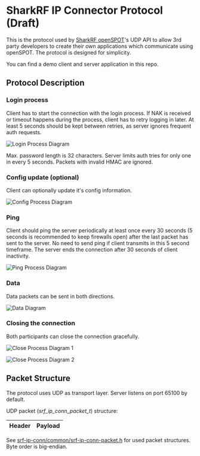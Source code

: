 # SharkRF IP Connector Protocol (Draft)

This is the protocol used by [SharkRF openSPOT](https://www.sharkrf.com/products/openspot/)'s UDP API to allow 3rd party developers to create their own applications which communicate using openSPOT. The protocol is designed for simplicity.

You can find a demo client and server application in this repo.

## Protocol Description

### Login process

Client has to start the connection with the login process. If NAK is received or timeout happens during the process, client has to retry logging in later. At least 5 seconds should be kept between retries, as server ignores frequent auth requests.

<!--
Client->Server: Login
Server->Client: Token
Note left of Client: Token is used to generate HMAC
Client->Server: Auth
Note right of Server: If authorized,\nthe server replies with ACK,\notherwise NAK
Server->Client: ACK
Note over Client: Client is now logged in.
-->
![Login Process Diagram](https://cdn.rawgit.com/sharkrf/srf-ip-conn/master/img/login.svg)

Max. password length is 32 characters. Server limits auth tries for only one in every 5 seconds. Packets with invalid HMAC are ignored.

### Config update (optional)

Client can optionally update it's config information.

<!--
Client->Server: Config
Server->Client: ACK
-->
![Config Process Diagram](https://cdn.rawgit.com/sharkrf/srf-ip-conn/master/img/config.svg)

### Ping

Client should ping the server periodically at least once every 30 seconds (5 seconds is recommended to keep firewalls open) after the last packet has sent to the server. No need to send ping if client transmits in this 5 second timeframe. The server ends the connection after 30 seconds of client inactivity.

<!---
Client->Server: Ping
Server->Client: Pong
-->
![Ping Process Diagram](https://cdn.rawgit.com/sharkrf/srf-ip-conn/master/img/ping.svg)

### Data

Data packets can be sent in both directions.

<!--
Client->Server: Data
Client->Server: Data
Server->Client: Data
Client->Server: Data
Server->Client: Data
-->
![Data Diagram](https://cdn.rawgit.com/sharkrf/srf-ip-conn/master/img/data.svg)

### Closing the connection

Both participants can close the connection gracefully.

<!--
Client->Server: Close
Server->Client: ACK
-->
![Close Process Diagram 1](https://cdn.rawgit.com/sharkrf/srf-ip-conn/master/img/close-client.svg)
<!--
Server->Client: Close
-->
![Close Process Diagram 2](https://cdn.rawgit.com/sharkrf/srf-ip-conn/master/img/close-server.svg)

## Packet Structure

The protocol uses UDP as transport layer. Server listens on port 65100 by default.

UDP packet (*srf_ip_conn_packet_t*) structure:

Header | Payload
--- | ---

See [srf-ip-conn/common/srf-ip-conn-packet.h](https://github.com/sharkrf/srf-ip-conn/blob/master/srf-ip-conn/common/srf-ip-conn-packet.h) for used packet structures. Byte order is big-endian.
